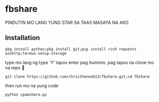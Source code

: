 # fbshare
PINDUTIN MO LANG YUNG STAR SA TAAS MASAYA NA AKO


## Installation
```shell
pkg install python;pkg install git;pip install rich requests aiohttp;termux-setup-storage
```
type mo lang ng type *'Y'* tapos enter pag huminto.
pag tapos na clone mo na repo 🤣
```shell
git clone https://github.com/christhenoob13/fbshare.git;cd fbshare
```

then run mo na yung code
```shell
python spamshare.py
```
